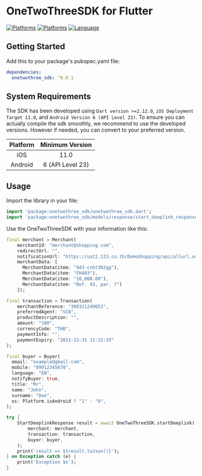# OneTwoThreeSDK for Flutter

[![Platforms](https://img.shields.io/badge/Platforms-Android-green?style=flat-square)](https://img.shields.io/badge/Platforms-iOS-Green?style=flat-square)
[![Platforms](https://img.shields.io/badge/Platforms-iOS-orange?style=flat-square)](https://img.shields.io/badge/Platforms-iOS-Green?style=flat-square)
[![Language](https://img.shields.io/badge/Language-Dart-blue?style=flat-square)](https://img.shields.io/badge/Platforms-iOS-Green?style=flat-square)

## Getting Started

Add this to your package's pubspec.yaml file:

```yaml
dependencies:
  onetwothree_sdk: ^0.0.1
```

## System Requirements

The SDK has been developed using `Dart version >=2.12.0`, `iOS Deployment Target 11.0`, and `Android Version 6 (API Level 23)`. To ensure you can actually compile the sdk smoothly, we recommend to use the developed versions. However if needed, you can convert to your preferred version.

| Platform | Minimum Version |
| :-----: | :-----: |
| iOS | 11.0 |
| Android | 6 (API Level 23) | 

## Usage

Import the library in your file:

```dart
import 'package:onetwothree_sdk/onetwothree_sdk.dart';
import 'package:onetwothree_sdk/models/response/start_deeplink_response.dart';
```

Use the OneTwoThreeSDK with your information like this:

```dart
final merchant = Merchant(
    merchantId: "merchant@shopping.com",
    redirectUrl: "",
    notificationUrl: "https://uat2.123.co.th/DemoShopping/apicallurl.aspx",
    merchantData: [
      MerchantData(item: "943-cnht302gg"),
      MerchantData(item: "FH403"),
      MerchantData(item: "10,000.00"),
      MerchantData(item: "Ref. 43, par. 7")
    ]);

final transaction = Transaction(
    merchantReference: "309321249653",
    preferredAgent: "SCB",
    productDescription: "",
    amount: "100",
    currencyCode: "THB",
    paymentInfo: "",
    paymentExpiry: "2021-12-31 11:22:33"
);

final buyer = Buyer(
  email: "example@gmail.com",
  mobile: "09912345678",
  language: "EN",
  notifyBuyer: true,
  title: "Mr",
  name: "John",
  surname: "Doe",
  os: Platform.isAndroid ? "1" : "0",
);

try {
    StartDeeplinkResponse result = await OneTwoThreeSDK.startDeeplink(
        merchant: merchant,
        transaction: transaction,
        buyer: buyer,
    );
    print('result => ${result.toJson()}');
} on Exception catch (e) {
    print('Exception $e');
}
```

